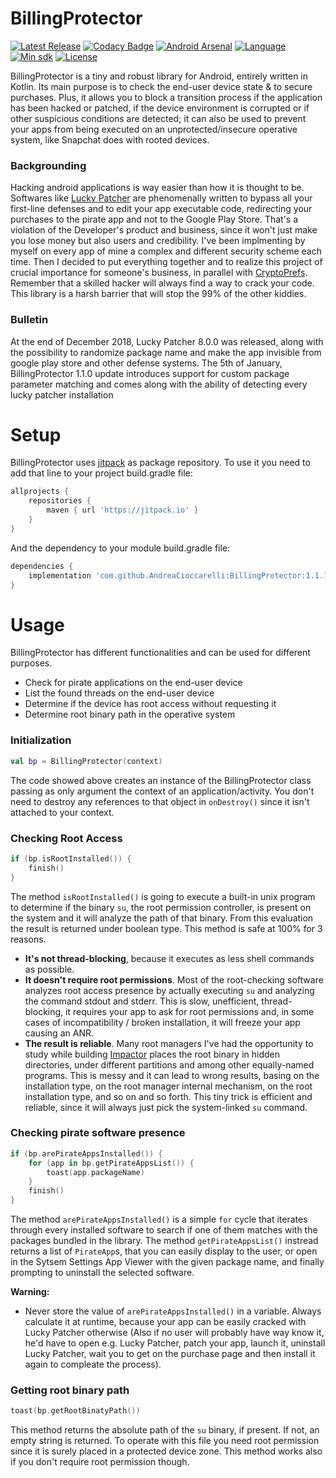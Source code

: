 # BillingProtector
[![Latest Release](https://jitpack.io/v/AndreaCioccarelli/BillingProtector.svg)](https://jitpack.io/#AndreaCioccarelli/BillingProtector)
[![Codacy Badge](https://api.codacy.com/project/badge/Grade/a5bcdb5592d042f1825457fb9fafb778)](https://www.codacy.com/app/cioccarelliandrea01/BillingProtector)
[![Android Arsenal](https://img.shields.io/badge/Android%20Arsenal-BillingProtector-green.svg?style=flat)](https://android-arsenal.com/details/1/7289)
[![Language](https://img.shields.io/badge/language-kotlin-orange.svg)](https://github.com/AndreaCioccarelli/BillingProtector/blob/master/library/build.gradle)
[![Min sdk](https://img.shields.io/badge/minsdk-14-yellow.svg)](https://github.com/AndreaCioccarelli/BillingProtector/blob/master/library/build.gradle)
[![License](https://img.shields.io/hexpm/l/plug.svg)](https://github.com/AndreaCioccarelli/BillingProtector/blob/master/LICENSE)

BillingProtector is a tiny and robust library for Android, entirely written in Kotlin. Its main purpose is to check the end-user device state & to secure purchases. 
Plus, it allows you to block a transition process if the application has been hacked or patched, if the device environment is corrupted or if other suspicious conditions are detected; it can also be used to prevent your apps from being executed on an unprotected/insecure operative system, like Snapchat does with rooted devices.

### Backgrounding
Hacking android applications is way easier than how it is thought to be. Softwares like [Lucky Patcher](https://www.luckypatchers.com) are phenomenally written to bypass all your first-line defenses and to edit your app executable code, redirecting your purchases to the pirate app and not to the Google Play Store.
That's a violation of the Developer's product and business, since it won't just make you lose money but also users and credibility.
I've been implmenting by myself on every app of mine a complex and different security scheme each time. Then I decided to put everything together and to realize this project of crucial importance for someone's business, in parallel with [CryptoPrefs](https://github.com/AndreaCioccarelli/CryptoPrefs).
Remember that a skilled hacker will always find a way to crack your code. This library is a harsh barrier that will stop the 99% of the other kiddies.

### Bulletin
At the end of December 2018, Lucky Patcher 8.0.0 was released, along with the possibility to randomize package name and make the app invisible from google play store and other defense systems.
The 5th of January, BillingProtector 1.1.0 update introduces support for custom package parameter matching and comes along with the ability of detecting every lucky patcher installation

# Setup
BillingProtector uses [jitpack](https://jitpack.io/#AndreaCioccarelli/BillingProtector) as package repository.
To use it you need to add that line to your project build.gradle file:
```gradle
allprojects {
    repositories {
        maven { url 'https://jitpack.io' }
    }
}
```
And the dependency to your module build.gradle file:
```gradle
dependencies {
    implementation 'com.github.AndreaCioccarelli:BillingProtector:1.1.1'
}
```

# Usage
BillingProtector has different functionalities and can be used for different purposes.
- Check for pirate applications on the end-user device
- List the found threads on the end-user device
- Determine if the device has root access without requesting it
- Determine root binary path in the operative system

### Initialization
```kotlin
val bp = BillingProtector(context)
```
The code showed above creates an instance of the BillingProtector class passing as only argument the context of an application/activity.
You don't need to destroy any references to that object in `onDestroy()` since it isn't attached to your context.

### Checking Root Access
```kotlin
if (bp.isRootInstalled()) {
    finish()
}
```

The method `isRootInstalled()` is going to execute a built-in unix program to determine if the binary `su`, the root permission controller, is present on the system and it will analyze the path of that binary. From this evaluation the result is returned under boolean type.
This method is safe at 100% for 3 reasons.
- **It's not thread-blocking**, because it executes as less shell commands as possible.
- **It doesn't require root permissions**. Most of the root-checking software analyzes root access presence by actually executing `su` and analyzing the command stdout and stderr. This is slow, unefficient, thread-blocking, it requires your app to ask for root permissions and, in some cases of incompatibility / broken installation, it will freeze your app causing an ANR.
- **The result is reliable**. Many root managers I've had the opportunity to study while building [Impactor](https://play.google.com/store/apps/details?id=com.andreacioccarelli.impactor) places the root binary in hidden directories, under different partitions and among other equally-named programs. This is messy and it can lead to wrong results, basing on the installation type, on the root manager internal mechanism, on the root installation type, and so on and so forth. This tiny trick is efficient and reliable, since it will always just pick the system-linked `su` command.


### Checking pirate software presence
```kotlin
if (bp.arePirateAppsInstalled()) {
    for (app in bp.getPirateAppsList()) {
        toast(app.packageName)
    }
    finish()
}
```
The method `arePirateAppsInstalled()` is a simple `for` cycle that iterates through every installed software to search if one of them matches with the packages bundled in the library.
The method `getPirateAppsList()` instread returns a list of `PirateApp`s, that you can easily display to the user, or open in the Sytsem Settings App Viewer with the given package name, and finally prompting to uninstall the selected software.

**Warning:**
- Never store the value of `arePirateAppsInstalled()` in a variable. Always calculate it at runtime, because your app can be easily cracked with Lucky Patcher otherwise (Also if no user will probably have way know it, he'd have to open e.g. Lucky Patcher, patch your app, launch it, uninstall Lucky Patcher, wait you to get on the purchase page and then install it again to compleate the process).

### Getting root binary path
```kotlin
toast(bp.getRootBinatyPath())
```

This method returns the absolute path of the `su` binary, if present. If not, an empty string is returned.
To operate with this file you need root permission since it is surely placed in a protected device zone.
This method works also if you don't require root permission though.